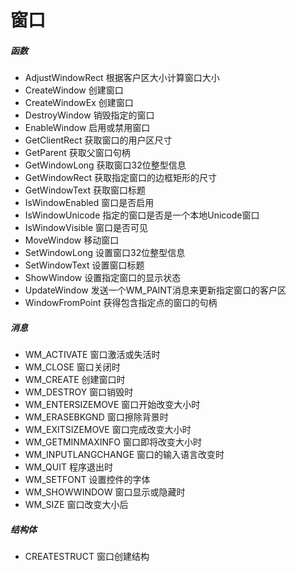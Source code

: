 # 窗口

##### 函数
- AdjustWindowRect 根据客户区大小计算窗口大小
- CreateWindow 创建窗口
- CreateWindowEx 创建窗口
- DestroyWindow 销毁指定的窗口
- EnableWindow 启用或禁用窗口
- GetClientRect 获取窗口的用户区尺寸
- GetParent 获取父窗口句柄
- GetWindowLong 获取窗口32位整型信息
- GetWindowRect 获取指定窗口的边框矩形的尺寸
- GetWindowText 获取窗口标题
- IsWindowEnabled 窗口是否启用
- IsWindowUnicode 指定的窗口是否是一个本地Unicode窗口
- IsWindowVisible 窗口是否可见
- MoveWindow 移动窗口
- SetWindowLong 设置窗口32位整型信息
- SetWindowText 设置窗口标题
- ShowWindow 设置指定窗口的显示状态
- UpdateWindow 发送一个WM_PAINT消息来更新指定窗口的客户区
- WindowFromPoint 获得包含指定点的窗口的句柄

##### 消息
- WM_ACTIVATE 窗口激活或失活时
- WM_CLOSE 窗口关闭时
- WM_CREATE 创建窗口时
- WM_DESTROY 窗口销毁时
- WM_ENTERSIZEMOVE 窗口开始改变大小时
- WM_ERASEBKGND 窗口擦除背景时
- WM_EXITSIZEMOVE 窗口完成改变大小时
- WM_GETMINMAXINFO 窗口即将改变大小时
- WM_INPUTLANGCHANGE 窗口的输入语言改变时
- WM_QUIT 程序退出时
- WM_SETFONT 设置控件的字体
- WM_SHOWWINDOW 窗口显示或隐藏时
- WM_SIZE 窗口改变大小后

##### 结构体
- CREATESTRUCT 窗口创建结构
